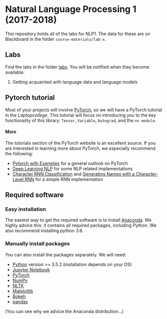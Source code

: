 # Natural Language Processing 1 (2017-2018)

This repository holds all of the labs for NLP1. The data for these are on Blackboard in the folder `course-materials/lab-x`.

## Labs

Find the labs in the folder [labs](labs). You will be notified when they become available.

1. Getting acquainted with language data and language models

## Pytorch tutorial

Most of your projects will involve [PyTorch](http://pytorch.org/), so we will have a PyTorch tutorial in the *Laptopcollege*. This tutorial will focus on introducing you to the key functionality of this library: `Tensor`, `Variable`, `Autograd`, and the `nn module`.

#### More
The tutorials section of the PyTorch website is an excellent source. If you are interested in learning more about PyTorch, we especially recommend the following:
* [Pytorch with Examples](http://pytorch.org/tutorials/beginner/pytorch_with_examples.html) for a general outlook on PyTorch
* [Deep Learning NLP](http://pytorch.org/tutorials/beginner/deep_learning_nlp_tutorial.html) for some NLP related implementations
* [Character RNN Classification](http://pytorch.org/tutorials/intermediate/char_rnn_classification_tutorial.html) and [Generating Names with a Character-Level RNN](http://pytorch.org/tutorials/intermediate/char_rnn_generation_tutorial.html) for a simple RNN implementation

## Required software

### Easy installation

The easiest way to get the required software is to install [Anaconda](https://www.continuum.io/downloads). We highly advice this: it contains all required packages, including Python. We also recommend installing python 3.6.

### Manually install packages

You can also install the packages separately. We will need:

* [Python](https://www.python.org/) version >= 3.5.2  (installation depends on your OS)
* [Jupyter Notebook](https://jupyter.readthedocs.io/en/latest/install.html)
* [PyTorch](http://pytorch.org/)
* [NumPy](http://www.numpy.org/)
* [NLTK](http://www.nltk.org/)
* [Matplotlib](https://matplotlib.org/)
* [Bokeh](https://bokeh.pydata.org/en/latest/)
* [pandas](https://pandas.pydata.org/)

(You can see why we advice the Anaconda distribution...)
